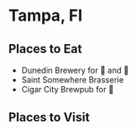 # Tampa, Fl

## Places to Eat
- Dunedin Brewery for :beers: and :taco:
- Saint Somewhere Brasserie
- Cigar City Brewpub for :hamburger:

## Places to Visit
